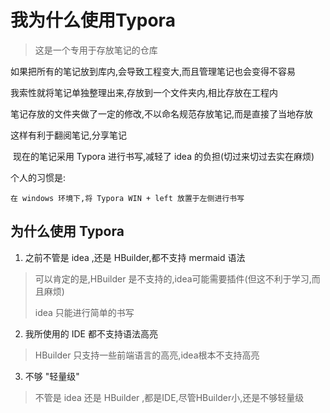 # 我为什么使用Typora

>   这是一个专用于存放笔记的仓库

​	如果把所有的笔记放到库内,会导致工程变大,而且管理笔记也会变得不容易

我索性就将笔记单独整理出来,存放到一个文件夹内,相比存放在工程内

笔记存放的文件夹做了一定的修改,不以命名规范存放笔记,而是直接了当地存放

这样有利于翻阅笔记,分享笔记

​	现在的笔记采用 Typora 进行书写,减轻了 idea 的负担(切过来切过去实在麻烦)

个人的习惯是:

```text
在 windows 环境下,将 Typora WIN + left 放置于左侧进行书写
```

## 为什么使用 Typora

1.  之前不管是 idea ,还是 HBuilder,都不支持 mermaid 语法

>   可以肯定的是,HBuilder 是不支持的,idea可能需要插件(但这不利于学习,而且麻烦)
>
>   idea 只能进行简单的书写

2.  我所使用的 IDE 都不支持语法高亮

>   HBuilder 只支持一些前端语言的高亮,idea根本不支持高亮

3.  不够 "轻量级"

>   不管是 idea 还是 HBuilder ,都是IDE,尽管HBuilder小,还是不够轻量级